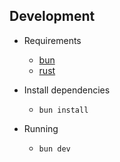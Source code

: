 ## Development

- Requirements
  - [bun](https://bun.sh)
  - [rust](https://www.rust-lang.org/tools/install)

- Install dependencies
  - `bun install`

- Running
  - `bun dev`
